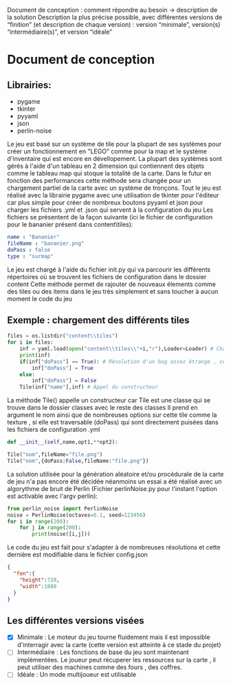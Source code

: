 Document de conception : comment répondre au besoin → description de la solution
Description la plus précise possible, avec différentes versions de “finition” (et description de chaque
version) : version “minimale”, version(s) “intermédiaire(s)”, et version “idéale”

# Document de conception
## Librairies:
- pygame
- tkinter
- pyyaml
- json
- perlin-noise

Le jeu est basé sur un système de tile pour la plupart de ses systèmes pour créer un fonctionnement en "LEGO" comme pour la map et le système d'inventaire qui est encore en dévellopement. La plupart des systèmes sont gérés à l'aide d'un tableau en 2 dimension qui contiennent des objets comme le tableau map qui stoque la totalité de la carte. Dans le futur en fonction des performances cette méthode sera changée pour un chargement partiel de la carte avec un système de tronçons.
Tout le jeu est réalisé avec la librairie pygame avec une utilisation de tkinter pour l'éditeur car plus simple pour créer de nombreux boutons
pyyaml et json pour charger les fichiers .yml et .json qui servent à la configuration du jeu
Les fichiers se présentent de la façon suivante (ici le fichier de configuration pour le bananier présent dans content\tiles\):
```yaml
name : "Bananier"
fileName : "bananier.png"
doPass : false
type : "surmap"
```
Le jeu est chargé à l'aide du fichier init.py qui va parcourir les différents répertoires où se trouvent les fichiers de configuration dans le dossier content
Cette méthode permet de rajouter de nouveaux élements comme des tiles ou des items dans le jeu très simplement et sans toucher à aucun moment le code du jeu
## Exemple : chargement des différents tiles
```python
files = os.listdir("content\\tiles")
for i in files:
    inf = yaml.load(open("content\\tiles\\"+i,"r"),Loader=Loader) # Chargement du fichier yaml
    print(inf)
    if(inf["doPass"] == True): # Résolution d'un bug assez étrange , cette solution semble fonctionner
        inf["doPass"] = True
    else:
        inf["doPass"] = False
    Tile(inf["name"],inf) # Appel du constructeur
```
La méthode Tile() appelle un constructeur car Tile est une classe qui se trouve dans le dossier classes avec le reste des classes
Il prend en argument le nom ainsi que de nombreuses options sur cette tile comme la texture , si elle est traversable (doPass) qui sont directement puisées dans les fichiers de configuration .yml
```python
def __init__(self,name,opt1,**opt2):
```
```python
Tile("nom",fileName="file.png")
Tile("nom",{doPass:False,fileName:"file.png"})
```
La solution utilisée pour la génération aléatoire et/ou procédurale de la carte de jeu n'a pas encore été décidée néanmoins un essai a été réalisé avec un algorythme de bruit de Perlin
(Fichier perlinNoise.py pour l'instant l'option est activable avec l'argv perlin):
```python
from perlin_noise import PerlinNoise
noise = PerlinNoise(octaves=0.1, seed=123456)
for i in range(200):
    for j in range(200):
        print(noise([i,j]))
```
Le code du jeu est fait pour s'adapter à de nombreuses résolutions et cette dernière est modifiable dans le fichier config.json
```json
{
  "fen":{
    "height":720,
    "width":1080
  }
}
```
## Les différentes versions visées
- [x] Minimale : Le moteur du jeu tourne fluidement mais il est impossible d'interragir avec la carte (cette version est atteinte à ce stade du projet)
- [ ] Intermédiaire : Les fonctions de base du jeu sont maintenant implémentées. Le joueur peut récuperer les ressources sur la carte , il peut utiliser des machines comme des fours , des coffres.
- [ ] Idéale : Un mode multijoueur est utilisable
